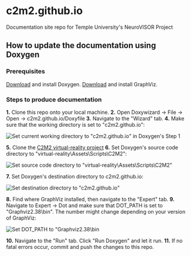 # c2m2.github.io
Documentation site repo for Temple University's NeuroVISOR Project

## How to update the documentation using Doxygen
### Prerequisites
[Download](https://www.doxygen.nl/download.html) and install Doxygen.
[Download](https://graphviz.org/download/) and install GraphViz.
### Steps to produce documentation
**1.** Clone this repo onto your local machine.
**2.** Open Doxywizard -> File -> Open -> c2m2.github.io/Doxyfile
**3.** Navigate to the "Wizard" tab.
**4.** Make sure that the working directory is set to "c2m2.github.io":

![Set current working directory to "c2m2.github.io" in Doxygen's Step 1](https://github.com/c2m2/c2m2.github.io/blob/master/media/images/working_directory.PNG)

**5.** Clone the [C2M2 virtual-reality project](https://github.com/c2m2/virtual-reality)
**6.** Set Doxygen's source code directory to "virtual-reality\Assets\Scripts\C2M2":

![Set source code directory to "virtual-reality\Assets\Scripts\C2M2"](https://github.com/c2m2/c2m2.github.io/blob/master/media/images/source_directory.PNG)

**7.** Set Doxygen's destination directory to c2m2.github.io:

![Set destination directory to "c2m2.github.io"](https://github.com/c2m2/c2m2.github.io/blob/master/media/images/destination_directory.PNG)

**8.** Find where GraphViz installed, then navigate to the "Expert" tab.
**9.** Navigate to Expert -> Dot and make sure that DOT_PATH is set to "Graphviz2.38\bin". The number might change depending on your version of GraphViz:

![Set DOT_PATH to "Graphviz2.38\bin](https://github.com/c2m2/c2m2.github.io/blob/master/media/images/DOT_PATH.PNG)

**10.** Navigate to the "Run" tab. Click "Run Doxygen" and let it run.
**11.** If no fatal errors occur, commit and push the changes to this repo.
